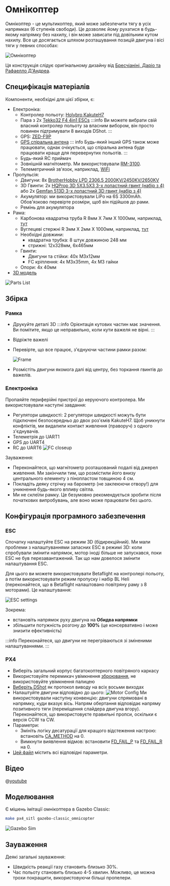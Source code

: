 # Омнікоптер

Омнікоптер - це мультикоптер, який може забезпечити тягу в усіх напрямках (6 ступенів свободи). Це дозволяє йому рухатися в будь-якому напрямку без нахилу, і він може зависати під довільним кутом нахилу. Все це досягається шляхом розташування позицій двигуна і вісі тяги у певних способах:

![Омнікоптер](../../assets/airframes/multicopter/omnicopter/frame.jpg)

Ця конструкція слідує оригінальному дизайну від [Бресчіаніні, Даріо та Рафаелло Д'Андреа](https://www.youtube.com/watch?v=sIi80LMLJSY).

## Специфікація матеріалів

Компоненти, необхідні для цієї збірки, є:

- Електроніка:
  - Контролер польоту: [Holybro KakuteH7](../flight_controller/kakuteh7.md)
  - Пара з 2x [Tekko32 F4 4in1 ESCs](https://holybro.com/products/tekko32-f4-4in1-50a-esc) :::info
Ви можете вибрати свій власний контролер польоту за власним вибором, він просто повинен підтримувати 8 виходів DShot.
:::
  - GPS: [ZED-F9P](https://www.gnss.store/gnss-gps-modules/105-ublox-zed-f9p-rtk-gnss-receiver-board-with-sma-base-or-rover.html?search_query=ZED-F9P&results=11)
  - [GPS спіральна антена](https://www.gnss.store/rf-gps-antennas/28-high-performance-multi-band-gnss-active-quad-helix-antenna-for-rtk.html) ::: info
Будь-який інший GPS також може працювати, однак очікується, що спіральна антена буде працювати краще для перевернутих польотів.
:::
  - Будь-який RC приймач
  - Зовнішній магнітометр. Ми використовували [RM-3100](https://store-drotek.com/893-professional-grade-magnetometer-rm3100.html).
  - Телеметричний зв'язок, наприклад, [WiFi](../telemetry/telemetry_wifi.md)
- Пропульсія:
  - Двигуни: 8x [BrotherHobby LPD 2306.5 2000KV/2450KV/2650KV](https://www.getfpv.com/brotherhobby-lpd-2306-5-2000kv-2450kv-2650kv-motor.html)
  - 3D Гвинти: 2x [HQProp 3D 5X3.5X3 3-х лопастний гвинт (набір з 4)](https://www.getfpv.com/hqprop-3d-5x3-5x3-3-blade-propeller-set-of-4.html) або 2x [Gemfan 513D 3-х лопастний 3D гвинт (набір з 4)](https://www.getfpv.com/gemfan-513d-durable-3-blade-propeller-set-of-4.html)
  - Акумулятор: ми використовували LiPo на 6S 3300mAh. Обов'язково перевірте розміри, щоб він підійшов до рами.
  - Ремінь для акумулятора
- Рама:
  - Карбонова квадратна труба R 8мм X 7мм X 1000мм, наприклад, [тут](https://shop.swiss-composite.ch/pi/Halbfabrikate/Rohre/Vierkant-Rohre/CFK-Vierkantrohr-8x8-7x7mm.html)
  - Вуглецеві стержні R 3мм X 2мм X 1000мм, наприклад, [тут](https://shop.swiss-composite.ch/pi/Halbfabrikate/Rohre/CFK-Rohre-pultrudiert-pullwinding/Carbon-Microtubes-100cm-x-20-3mm.html)
  - Необхідні довжини:
    - квадратна трубка: 8 штук довжиною 248 мм
    - стрижні: 12x328мм, 6x465мм
  - Гвинти:
    - Двигуни та стійки: 40x M3x12мм
    - FC кріплення: 4x M3x35mm, 4x M3 гайки
  - Опори: 4x 40мм
- [3D модель](https://cad.onshape.com/documents/eaff30985f1298dc6ce8ce13/w/2f662e604240c4082682e5e3/e/ad2b2245b73393cf369132f7)

![Parts List](../../assets/airframes/multicopter/omnicopter/parts_list.jpg)

## Збірка

### Рамка

- Друкуйте деталі 3D :::info
Орієнтація кутових частин має значення.
Ви помітите, якщо це неправильно, коли кути важеля не вірні.
:::
- Відріжте важелі
- Перевірте, що все працює, з'єднуючи частини рамки разом:

  ![Frame](../../assets/airframes/multicopter/omnicopter/frame_only.jpg)
- Розмістіть двигуни якомога далі від центру, без торкання гвинтів до важелів.

### Електроніка

Пропаяйте периферійні пристрої до керуючого контролера. Ми використовували наступні завдання:
- Регулятори швидкості: 2 регулятори швидкості можуть бути підключені безпосередньо до двох роз'ємів KakuteH7. Щоб уникнути конфліктів, ми видалили контакт живлення (праворуч) з одного з'єднувачів.
- Телеметрія до UART1
- GPS до UART4
- RC до UART6 ![FC closeup](../../assets/airframes/multicopter/omnicopter/fc_closeup.jpg)

Зауваження:

- Переконайтеся, що магнітометр розташований подалі від джерел живлення. Ми закінчили тим, що розмістили його внизу центрального елементу з пінопластом товщиною 4 см.
- Покладіть деяку стрічку на барометр (не заклеюючи отвору!) для уникнення будь-якого впливу світла.
- Ми не склеїли рамку. Це безумовно рекомендується зробити після початкових випробувань, але воно може працювати без цього.


## Конфігурація програмного забезпечення

### ESC

Спочатку налаштуйте ESC на режим 3D (бідирекційний). Ми мали проблеми з налаштуваннями запасних ESC в режимі 3D: коли спробували змінити напрямок, мотор іноді більше не запускався, поки ESC не був перезавантажений. Так що нам довелося змінити налаштування ESC.

Для цього ви можете використовувати Betaflight на контролері польоту, а потім використовувати режим пропуску і набір BL Heli (переконайтеся, що в Betaflight налаштовано повітряну раму з 8 моторами). Це налаштування:

![ESC settings](../../assets/airframes/multicopter/omnicopter/esc_settings.png)

Зокрема:
- встановіть напрямок руху двигуна на **Обидва напрямки**
- збільшити потужність розгону до **100%** (це консервативно і може знизити ефективність)

:::info
Переконайтеся, що двигуни не перегріваються зі зміненими налаштуваннями.
:::

### PX4

- Виберіть загальний корпус багатокоптерного повітряного каркасу
- Використовуйте перемикач увімкнення [зброювання](../advanced_config/prearm_arm_disarm.md#arming-button-switch), не використовуйте увімкнення палицею
- [Виберіть DShot](../config/actuators.md) як протокол виводу на всіх восьми виходах
- Налаштуйте двигуни відповідно до цього: ![Motor Config](../../assets/airframes/multicopter/omnicopter/motors_configuration.png) Ми використовували наступну конвенцію: двигуни спрямовані в напрямку, куди вказує вісь. Напрям обертання відповідає напряму позитивного тяги (переміщення слайдера двигуна вгору). Переконайтеся, що використовуєте правильні пропси, оскільки є версія CCW та CW.
- Параметри:
  - Змініть логіку десатурації для кращого відстеження настрою: встановіть [CA_METHOD](../advanced_config/parameter_reference.md#CA_METHOD) на 0.
  - Вимкнути виявлення відмов: встановити [FD_FAIL_P](../advanced_config/parameter_reference.md#FD_FAIL_P) та [FD_FAIL_R](../advanced_config/parameter_reference.md#FD_FAIL_R) на 0.
- [Цей файл](https://github.com/PX4/PX4-user_guide/raw/v1.15/assets/airframes/multicopter/omnicopter/omnicopter.params) містить всі відповідні параметри.

## Відео

@[youtube](https://www.youtube.com/watch?v=nsPkQYugfzs)

## Моделювання

Є мішень імітації омнікоптера в Gazebo Classic:

```sh
make px4_sitl gazebo-classic_omnicopter
```
![Gazebo Sim](../../assets/airframes/multicopter/omnicopter/gazebo.png)

## Зауваження

Деякі загальні зауваження:

- Швидкість реакції газу становить близько 30%.
- Час польоту становить близько 4-5 хвилин. Можливо, це можна трохи покращити, використовуючи більші пропелери.
